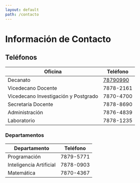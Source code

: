 ```yaml
---
layout: default
path: /contacto
---
```


# Información de Contacto

## Teléfonos

| Oficina | Teléfono |
|---------|----------|
| Decanato | [78790990](tel:+5378790990) |
| Vicedecano Docente | 7878-2161 |
| Vicedecano Investigación y Postgrado | 7870-4700 |
| Secretaría Docente | 7878-8690 |
| Administración | 7876-4839 |
| Laboratorio | 7878-1235 |

### Departamentos

| Departamento | Teléfono |
|---------|----------|
| Programación | 7879-5771 |
| Inteligencia Artificial | 7878-0903 |
| Matemática | 7870-4367 |
